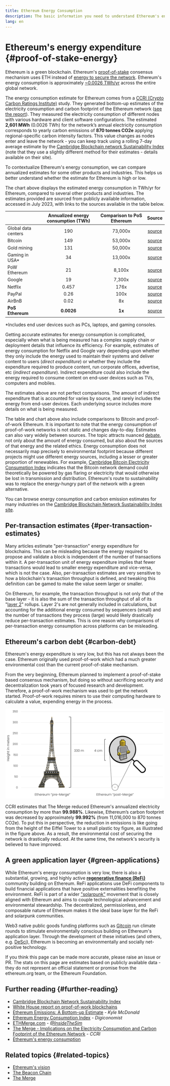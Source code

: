 ```yaml
---
title: Ethereum Energy Consumption
description: The basic information you need to understand Ethereum's energy consumption.
lang: en
---
```


# Ethereum's energy expenditure {#proof-of-stake-energy}

Ethereum is a green blockchain. Ethereum's [proof-of-stake](/developers/docs/consensus-mechanisms/pos) consensus mechanism uses ETH instead of [energy to secure the network](/developers/docs/consensus-mechanisms/pow). Ethereum's energy consumption is approximately [~0.0026 TWh/yr](https://carbon-ratings.com/eth-report-2022) across the entire global network.

The energy consumption estimate for Ethereum comes from a [CCRI (Crypto Carbon Ratings Institute)](https://carbon-ratings.com) study. They generated bottom-up estimates of the electricity consumption and carbon footprint of the Ethereum network ([see the report](https://carbon-ratings.com/eth-report-2022)). They measured the electricity consumption of different nodes with various hardware and client software configurations. The estimated **2,601 MWh** (0.0026 TWh) for the network’s annual electricity consumption corresponds to yearly carbon emissions of **870 tonnes CO2e** applying regional-specific carbon intensity factors. This value changes as nodes enter and leave the network - you can keep track using a rolling 7-day average estimate by the [Cambridge Blockchain network Sustainability Index](https://ccaf.io/cbnsi/ethereum) (note that they use a slightly different method for their estimates - details available on their site).

To contextualize Ethereum's energy consumption, we can compare annualized estimates for some other products and industries. This helps us better understand whether the estimate for Ethereum is high or low.

<EnergyConsumptionChart />

The chart above displays the estimated energy consumption in TWh/yr for Ethereum, compared to several other products and industries. The estimates provided are sourced from publicly available information, accessed in July 2023, with links to the sources available in the table below.

|                     | Annualized energy consumption (TWh) | Comparison to PoS Ethereum |                                                                                      Source                                                                                       |
| :------------------ | :---------------------------------: | :------------------------: | :-------------------------------------------------------------------------------------------------------------------------------------------------------------------------------: |
| Global data centers |                 190                 |          73,000x           |                                    [source](https://www.iea.org/commentaries/data-centres-and-energy-from-global-headlines-to-local-headaches)                                    |
| Bitcoin             |                 149                 |          53,000x           |                                                                 [source](https://ccaf.io/cbnsi/cbeci/comparisons)                                                                 |
| Gold mining         |                 131                 |          50,000x           |                                                                 [source](https://ccaf.io/cbnsi/cbeci/comparisons)                                                                 |
| Gaming in USA\*     |                 34                  |          13,000x           |                 [source](https://www.researchgate.net/publication/336909520_Toward_Greener_Gaming_Estimating_National_Energy_Use_and_Energy_Efficiency_Potential)                 |
| PoW Ethereum        |                 21                  |           8,100x           |                                                                    [source](https://ccaf.io/cbnsi/ethereum/1)                                                                     |
| Google              |                 19                  |           7,300x           |                                           [source](https://www.gstatic.com/gumdrop/sustainability/google-2022-environmental-report.pdf)                                           |
| Netflix             |                0.457                |            176x            | [source](https://assets.ctfassets.net/4cd45et68cgf/7B2bKCqkXDfHLadrjrNWD8/e44583e5b288bdf61e8bf3d7f8562884/2021_US_EN_Netflix_EnvironmentalSocialGovernanceReport-2021_Final.pdf) |
| PayPal              |                0.26                 |            100x            |                                 [source](<https://s202.q4cdn.com/805890769/files/doc_downloads/global-impact/CDP_Climate_Change_PayPal-(1).pdf>)                                  |
| AirBnB              |                0.02                 |             8x             |                              [source](<https://s26.q4cdn.com/656283129/files/doc_downloads/governance_doc_updated/Airbnb-ESG-Factsheet-(Final).pdf>)                              |
| **PoS Ethereum**    |             **0.0026**              |           **1x**           |                                                               [source](https://carbon-ratings.com/eth-report-2022)                                                                |

\*Includes end user devices such as PCs, laptops, and gaming consoles.

Getting accurate estimates for energy consumption is complicated, especially when what is being measured has a complex supply chain or deployment details that influence its efficiency. For example, estimates of energy consumption for Netflix and Google vary depending upon whether they only include the energy used to maintain their systems and deliver content to users (_direct expenditure_) or whether they include the expenditure required to produce content, run corporate offices, advertise, etc (_indirect expenditure_). Indirect expenditure could also include the energy required to consume content on end-user devices such as TVs, computers and mobiles.

The estimates above are not perfect comparisons. The amount of indirect expenditure that is accounted for varies by source, and rarely includes the energy from end-user devices. Each underlying source includes more details on what is being measured.

The table and chart above also include comparisons to Bitcoin and proof-of-work Ethereum. It is important to note that the energy consumption of proof-of-work networks is not static and changes day-to-day. Estimates can also vary widely between sources. The topic attracts nuanced [debate](https://www.coindesk.com/business/2020/05/19/the-last-word-on-bitcoins-energy-consumption/), not only about the amount of energy consumed, but also about the sources of that energy and the related ethics. Energy consumption does not necessarily map precisely to environmental footprint because different projects might use different energy sources, including a lesser or greater proportion of renewables. For example, [Cambridge Bitcoin Electricity Consumption Index](https://ccaf.io/cbnsi/cbeci/comparisons) indicates that the Bitcoin network demand could theoretically be powered by gas flaring or electricity that would otherwise be lost in transmission and distribution. Ethereum's route to sustainability was to replace the energy-hungry part of the network with a green alternative.

You can browse energy consumption and carbon emission estimates for many industries on the [Cambridge Blockchain Network Sustainability Index site](https://ccaf.io/cbnsi/ethereum).

## Per-transaction estimates {#per-transaction-estimates}

Many articles estimate "per-transaction" energy expenditure for blockchains. This can be misleading because the energy required to propose and validate a block is independent of the number of transactions within it. A per-transaction unit of energy expenditure implies that fewer transactions would lead to smaller energy expenditure and vice-versa, which is not the case. Also, per-transaction estimates are very sensitive to how a blockchain's transaction throughput is defined, and tweaking this definition can be gamed to make the value seem larger or smaller.

On Ethereum, for example, the transaction throughput is not only that of the base layer - it is also the sum of the transaction throughput of all of its "[layer 2](/layer-2/)" rollups. Layer 2's are not generally included in calculations, but accounting for the additional energy consumed by sequencers (small) and the number of transactions they process (large) would likely drastically reduce per-transaction estimates. This is one reason why comparisons of per-transaction energy consumption across platforms can be misleading.

## Ethereum's carbon debt {#carbon-debt}

Ethereum's energy expenditure is very low, but this has not always been the case. Ethereum originally used proof-of-work which had a much greater environmental cost than the current proof-of-stake mechanism.

From the very beginning, Ethereum planned to implement a proof-of-stake based consensus mechanism, but doing so without sacrificing security and decentralization took years of focused research and development. Therefore, a proof-of-work mechanism was used to get the network started. Proof-of-work requires miners to use their computing hardware to calculate a value, expending energy in the process.

![Comparing Ethereum's energy consumption pre- and post-Merge, using the Eiffel Tower (330 meters tall) on the left to symbolize the high energy consumption before The Merge, and a small 4 cm tall Lego figure on the right to represent the dramatic reduction in energy usage after The Merge](energy_consumption_pre_post_merge.png)

CCRI estimates that The Merge reduced Ethereum's annualized electricity consumption by more than **99.988%**. Likewise, Ethereum’s carbon footprint was decreased by approximately **99.992%** (from 11,016,000 to 870 tonnes CO2e). To put this in perspective, the reduction in emissions is like going from the height of the Eiffel Tower to a small plastic toy figure, as illustrated in the figure above. As a result, the environmental cost of securing the network is drastically reduced. At the same time, the network's security is believed to have improved.

## A green application layer {#green-applications}

While Ethereum's energy consumption is very low, there is also a substantial, growing, and highly active [**regenerative finance (ReFi)**](/refi/) community building on Ethereum. ReFi applications use DeFi components to build financial applications that have positive externalities benefiting the environment. ReFi is part of a wider ["solarpunk"](https://en.wikipedia.org/wiki/Solarpunk) movement that is closely aligned with Ethereum and aims to couple technological advancement and environmental stewardship. The decentralized, permissionless, and composable nature of Ethereum makes it the ideal base layer for the ReFi and solarpunk communities.

Web3 native public goods funding platforms such as [Gitcoin](https://gitcoin.co) run climate rounds to stimulate environmentally conscious building on Ethereum's application layer. Through the development of these initiatives (and others, e.g. [DeSci](/desci/)), Ethereum is becoming an environmentally and socially net-positive technology.

<InfoBanner emoji=":evergreen_tree:">
  If you think this page can be made more accurate, please raise an issue or PR. The stats on this page are estimates based on publicly available data - they do not represent an official statement or promise from the ethereum.org team, or the Ethereum Foundation.
</InfoBanner>

## Further reading {#further-reading}

- [Cambridge Blockchain Network Sustainability Index](https://ccaf.io/cbnsi/ethereum)
- [White House report on proof-of-work blockchains](https://www.whitehouse.gov/wp-content/uploads/2022/09/09-2022-Crypto-Assets-and-Climate-Report.pdf)
- [Ethereum Emissions: A Bottom-up Estimate](https://kylemcdonald.github.io/ethereum-emissions/) - _Kyle McDonald_
- [Ethereum Energy Consumption Index](https://digiconomist.net/ethereum-energy-consumption/) - _Digiconomist_
- [ETHMerge.com](https://ethmerge.com/) - _[@InsideTheSim](https://twitter.com/InsideTheSim)_
- [The Merge - Implications on the Electricity Consumption and Carbon Footprint of the Ethereum Network](https://carbon-ratings.com/eth-report-2022) - _CCRI_
- [Ethereum's energy consumption](https://mirror.xyz/jmcook.eth/ODpCLtO4Kq7SCVFbU4He8o8kXs418ZZDTj0lpYlZkR8)

## Related topics {#related-topics}

- [Ethereum's vision](/roadmap/vision/)
- [The Beacon Chain](/roadmap/beacon-chain)
- [The Merge](/roadmap/merge/)
